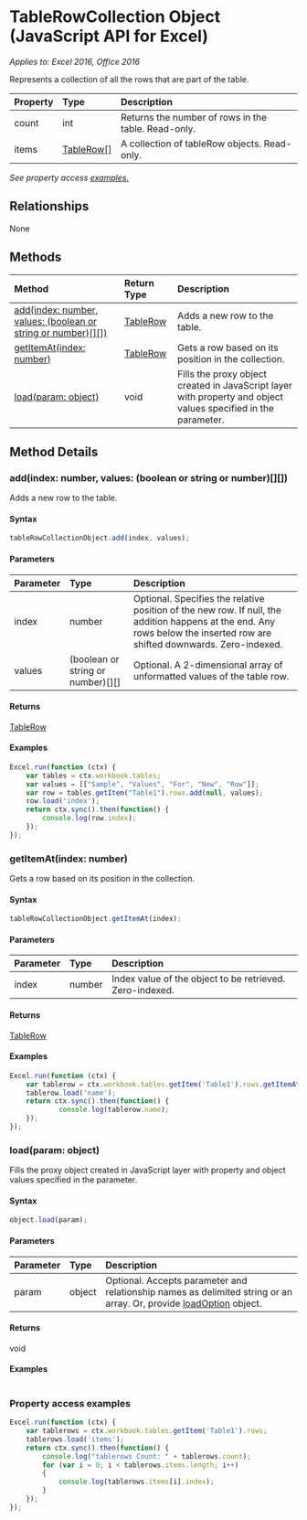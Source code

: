 # TableRowCollection Object (JavaScript API for Excel)

_Applies to: Excel 2016, Office 2016_

Represents a collection of all the rows that are part of the table.

| Property	   | Type	|Description
|:---------------|:--------|:----------|
|count|int|Returns the number of rows in the table. Read-only.|
|items|[TableRow[]](tablerow.md)|A collection of tableRow objects. Read-only.|

_See property access [examples.](#property-access-examples)_

## Relationships
None


## Methods

| Method		   | Return Type	|Description|
|:---------------|:--------|:----------|
|[add(index: number, values: (boolean or string or number)[][])](#addindex-number-values-boolean-or-string-or-number)|[TableRow](tablerow.md)|Adds a new row to the table.|
|[getItemAt(index: number)](#getitematindex-number)|[TableRow](tablerow.md)|Gets a row based on its position in the collection.|
|[load(param: object)](#loadparam-object)|void|Fills the proxy object created in JavaScript layer with property and object values specified in the parameter.|

## Method Details

### add(index: number, values: (boolean or string or number)[][])
Adds a new row to the table.

#### Syntax
```js
tableRowCollectionObject.add(index, values);
```

#### Parameters
| Parameter	   | Type	|Description|
|:---------------|:--------|:----------|
|index|number|Optional. Specifies the relative position of the new row. If null, the addition happens at the end. Any rows below the inserted row are shifted downwards. Zero-indexed.|
|values|(boolean or string or number)[][]|Optional. A 2-dimensional array of unformatted values of the table row.|

#### Returns
[TableRow](tablerow.md)

#### Examples

```js
Excel.run(function (ctx) { 
	var tables = ctx.workbook.tables;
	var values = [["Sample", "Values", "For", "New", "Row"]];
	var row = tables.getItem("Table1").rows.add(null, values);
	row.load('index');
	return ctx.sync().then(function() {
		console.log(row.index);
	});
}); 
```
### getItemAt(index: number)
Gets a row based on its position in the collection.

#### Syntax
```js
tableRowCollectionObject.getItemAt(index);
```

#### Parameters
| Parameter	   | Type	|Description|
|:---------------|:--------|:----------|
|index|number|Index value of the object to be retrieved. Zero-indexed.|

#### Returns
[TableRow](tablerow.md)

#### Examples

```js
Excel.run(function (ctx) { 
	var tablerow = ctx.workbook.tables.getItem('Table1').rows.getItemAt(0);
	tablerow.load('name');
	return ctx.sync().then(function() {
			console.log(tablerow.name);
	});
}); 
```
### load(param: object)
Fills the proxy object created in JavaScript layer with property and object values specified in the parameter.

#### Syntax
```js
object.load(param);
```

#### Parameters
| Parameter	   | Type	|Description|
|:---------------|:--------|:----------|
|param|object|Optional. Accepts parameter and relationship names as delimited string or an array. Or, provide [loadOption](loadoption.md) object.|

#### Returns
void

#### Examples
```js

```
### Property access examples

```js
Excel.run(function (ctx) { 
	var tablerows = ctx.workbook.tables.getItem('Table1').rows;
	tablerows.load('items');
	return ctx.sync().then(function() {
		console.log("tablerows Count: " + tablerows.count);
		for (var i = 0; i < tablerows.items.length; i++)
		{
			console.log(tablerows.items[i].index);
		}
	});
}); 
```